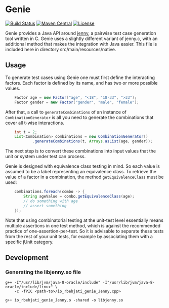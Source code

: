 
# Genie

[![Build Status](https://travis-ci.org/rbehjati/genie.svg?branch=master)](https://travis-ci.org/rbehjati/genie)
[![Maven Central](https://img.shields.io/maven-central/v/io.github.rbehjati/genie.svg?label=Maven%20Central)](https://maven-badges.herokuapp.com/maven-central/io.github.rbehjati/genie)
[![License](https://img.shields.io/github/license/mashape/apistatus.svg)](http://www.opensource.org/licenses/mit-license.php)

Genie provides a Java API around [jenny](http://burtleburtle.net/bob/math/jenny.html), a pairwise test case generation tool written in C.
Genie uses a slightly different variant of jenny.c, with an additional method that makes the integration with Java easier.
This file is included here in directory src/main/resources/native.

## Usage
To generate test cases using Genie one must first define the interacting factors.
Each factor is defined by its name, and has two or more possible values.
```java
    Factor age = new Factor("age", "<18", "18-33", ">33");
    Factor gender = new Factor("gender", "male", "female");
```

After that, a call to ```generateCombinations``` of an instance of ```CombinationGenerator``` is all 
you need to generate the combinations that cover all t-wise interactions. 

```java
    int t = 2;
    List<Combination> combinations = new CombinationGenerator()
            .generateCombinations(t, Arrays.asList(age, gender));
```
 
The next step is to convert these combinations into input values 
that the unit or system under test can process. 

Genie is designed with equivalence class testing in mind. So each value 
is assumed to be a label representing an equivalence class.
To retrieve the value of a factor in a combination, the method ```getEquivalenceClass```
must be used:

```java
    combinations.foreach(combo -> {
        String ageValue = combo.getEquivalenceClass(age);
        // do something with age
        // assert something
    });
```

Note that using combinatorial testing at the unit-test level essentially means multiple assertions in one test method, 
which is against the recommended practice of one-assertion-per-test. 
So it is advisable to separate these tests from the rest of your unit tests,
for example by associating them with a specific jUnit category.

## Development
### Generating the libjenny.so file

```
g++ -I"/usr/lib/jvm/java-8-oracle/include" -I"/usr/lib/jvm/java-8-oracle/include/linux" \
    -c -fPIC <path-to>/io_rbehjati_genie_Jenny.cpp>

g++ io_rbehjati_genie_Jenny.o -shared -o libjenny.so
```
